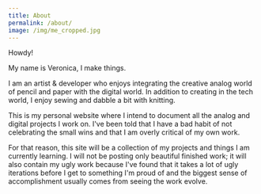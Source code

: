 ```yaml
---
title: About
permalink: /about/
image: /img/me_cropped.jpg
---
```


Howdy!

My name is Veronica, I make things.

I am an artist & developer who enjoys integrating the creative analog world of pencil and paper with the digital world. In addition to creating in the tech world, I enjoy sewing and dabble a bit with knitting.

This is my personal website where I intend to document all the analog and digital projects I work on.  I've been told that I have a bad habit of not celebrating the small wins and that I am overly critical of my own work.

For that reason, this site will be a collection of my projects and things I am currently learning. I will not be posting only beautiful finished work; it will also contain my ugly work because I've found that it takes a lot of ugly iterations before I get to something I'm proud of and the biggest sense of accomplishment usually comes from seeing the work evolve.
